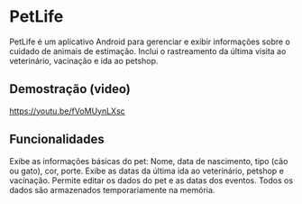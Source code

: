 # PetLife
PetLife é um aplicativo Android para gerenciar e exibir informações sobre o cuidado de animais de estimação. Inclui o rastreamento da última visita ao veterinário, vacinação e ida ao petshop.

## Demostração (video)
https://youtu.be/fVoMUynLXsc

## Funcionalidades
Exibe as informações básicas do pet: Nome, data de nascimento, tipo (cão ou gato), cor, porte.
Exibe as datas da última ida ao veterinário, petshop e vacinação.
Permite editar os dados do pet e as datas dos eventos.
Todos os dados são armazenados temporariamente na memória.


